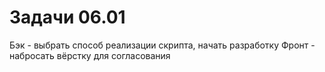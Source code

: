 # Задачи 06.01
Бэк - выбрать способ реализации скрипта, начать разработку
Фронт - набросать вёрстку для согласования
